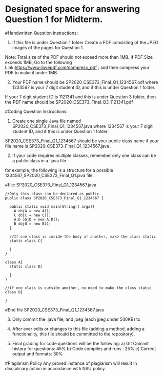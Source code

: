 # Designated space for answering Question 1 for Midterm.

#Handwritten Question instructions:

1) If this file is under Question 1 folder Create a PDF consisting of the JPEG images of the pages for Question 1.

Note:
Total size of the PDF should not exceed more than 1MB.
If PDF Size exceeds 1MB, Go to the following Link:https://www.ilovepdf.com/compress_pdf ; and then compress your PDF to make it under 1MB.

2) Your PDF name should be SP2020_CSE373_Final_Q1_1234567.pdf where 1234567 is your 7 digit student ID, and if this is under Question 1 folder.

If your 7 digit student ID is 1121341 and this is under Question 3 folder, then the PDF name should be SP2020_CSE373_Final_Q3_1121341.pdf

#Coding Question Instructions:

1) Create one single Java file named SP2020_CSE373_Final_Q1_1234567.java where 1234567 is your 7 digit student ID, and if this is under Question 1 folder.

SP2020_CSE373_Final_Q1_1234567 should be your public class name if your file name is SP2020_CSE373_Final_Q1_1234567.java .

2) If your code requires multiple classes, remember only one class can be a public class in a .java file.

for example, the following is a structure for a possible 1234567_SP2020_CSE373_Final_Q1.java file.

#file: SP2020_CSE373_Final_Q1_1234567.java
```
//Only this class can be declared as public
public class SP2020_CSE373_Final_Q1_1234567 {

  public static void main(String[] args){
    A objA = new A();
    C objC = new C();
    A.D objD = new A.D();
    B objB = new B();
  }

  //If one class is inside the body of another, make the class static
  static class C{

  }
}

class A{
  static class D{

  }
}

//If one class is outside another, no need to make the class static
class B{

}
```
#End file SP2020_CSE373_Final_Q1_1234567.java

3) Only commit the .java file, and jpeg (each jpeg under 500KB) to

4) After ever edits or changes to this file (adding a method, adding a functionality, this file should be committed to the repository).

5) Final grading for code questions will be the following:
a) Git Commit history for questions: 45%
b) Code compiles and runs : 25%
c) Correct output and formats: 30%

#Plagiarism Policy
Any proved instance of plagiarism will result in disciplinary action in accordance with NSU policy.
